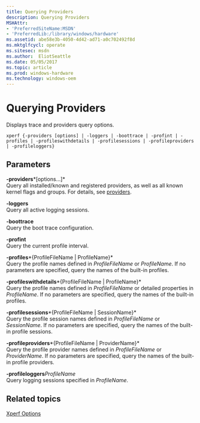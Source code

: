 ```yaml
---
title: Querying Providers
description: Querying Providers
MSHAttr:
- 'PreferredSiteName:MSDN'
- 'PreferredLib:/library/windows/hardware'
ms.assetid: abe58e3b-4050-4d42-ad71-a0c702492f8d
ms.mktglfcycl: operate
ms.sitesec: msdn
ms.author:  EliotSeattle
ms.date: 05/05/2017
ms.topic: article
ms.prod: windows-hardware
ms.technology: windows-oem
---
```


# Querying Providers


Displays trace and providers query options.

```
xperf {-providers [options] | -loggers | -boottrace | -profint | -profiles | -profileswithdetails | -profilesessions | -profileproviders | -profileloggers}
```

## Parameters


<a href="" id="-providers-options----"></a>**-providers***\[options...\]*  
Query all installed/known and registered providers, as well as all known kernel flags and groups. For details, see [providers](providers-wpa.md).

<a href="" id="-loggers"></a>**-loggers**  
Query all active logging sessions.

<a href="" id="-boottrace"></a>**-boottrace**  
Query the boot trace configuration.

<a href="" id="-profint"></a>**-profint**  
Query the current profile interval.

<a href="" id="-profiles-profilefilename---profilename-"></a>**-profiles***{ProfileFileName | ProfileName}*  
Query the profile names defined in *ProfileFileName* or *ProfileName*. If no parameters are specified, query the names of the built-in profiles.

<a href="" id="-profileswithdetails-profilefilename---profilename-"></a>**-profileswithdetails***{ProfileFileName | ProfileName}*  
Query the profile names defined in *ProfileFileName* or detailed properties in *ProfileName*. If no parameters are specified, query the names of the built-in profiles.

<a href="" id="-profilesessions-profilefilename---sessionname-"></a>**-profilesessions***{ProfileFileName | SessionName}*  
Query the profile session names defined in *ProfileFileName* or *SessionName*. If no parameters are specified, query the names of the built-in profile sessions.

<a href="" id="-profileproviders-profilefilename---providername-"></a>**-profileproviders***{ProfileFileName | ProviderName}*  
Query the profile provider names defined in *ProfileFileName* or *ProviderName*. If no parameters are specified, query the names of the built-in profile providers.

<a href="" id="-profileloggersprofilename"></a>**-profileloggers***ProfileName*  
Query logging sessions specified in *ProfileName*.

## Related topics


[Xperf Options](xperf-options.md)

 

 







